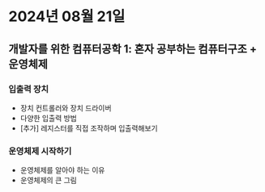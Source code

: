 # 2024년 08월 21일

## 개발자를 위한 컴퓨터공학 1: 혼자 공부하는 컴퓨터구조 + 운영체제

### 입출력 장치

- 장치 컨트롤러와 장치 드라이버
- 다양한 입출력 방법
- [추가] 레지스터를 직접 조작하며 입출력해보기

### 운영체제 시작하기

- 운영체제를 알아야 하는 이유
- 운영체제의 큰 그림
